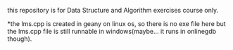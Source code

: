 this repository is for Data Structure and Algorithm exercises course only.

*the lms.cpp is created in geany on linux os, so there is no exe file here but the lms.cpp file is still runnable in windows(maybe... it runs in onlinegdb though).
